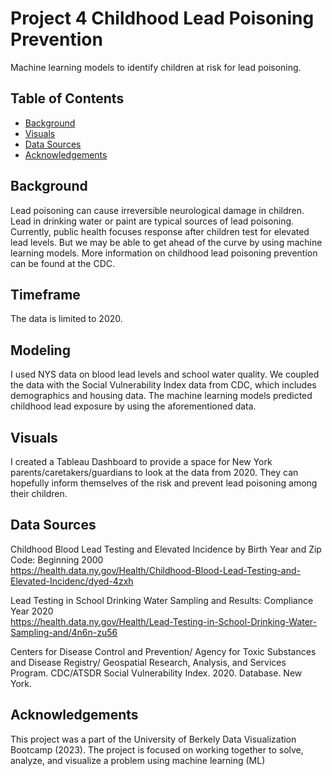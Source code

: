 # Project 4 Childhood Lead Poisoning Prevention
Machine learning models to identify children at risk for lead poisoning.

## Table of Contents
- [Background](#Background)
- [Visuals](#Visuals)
- [Data Sources](#DataSources)
- [Acknowledgements](#Acknowledgements)

## Background
Lead poisoning can cause irreversible neurological damage in children. Lead in drinking water or paint are typical sources of lead poisoning. Currently, public health focuses response after children test for elevated lead levels. But we may be able to get ahead of the curve by using machine learning models. More information on childhood lead poisoning prevention can be found at the CDC.

## Timeframe
The data is limited to 2020.

## Modeling
I used NYS data on blood lead levels and school water quality. We coupled the data with the Social Vulnerability Index data from CDC, which includes demographics and housing data. The machine learning models predicted childhood lead exposure by using the aforementioned data.

## Visuals
I created a Tableau Dashboard to provide a space for New York parents/caretakers/guardians to look at the data from 2020. They can hopefully inform themselves of the risk and prevent lead poisoning among their children.

## Data Sources
Childhood Blood Lead Testing and Elevated Incidence by Birth Year and Zip Code: Beginning 2000 <br>
https://health.data.ny.gov/Health/Childhood-Blood-Lead-Testing-and-Elevated-Incidenc/dyed-4zxh

Lead Testing in School Drinking Water Sampling and Results: Compliance Year 2020 <br>
https://health.data.ny.gov/Health/Lead-Testing-in-School-Drinking-Water-Sampling-and/4n6n-zu56

Centers for Disease Control and Prevention/ Agency for Toxic Substances and Disease Registry/ Geospatial Research, Analysis, and Services Program. CDC/ATSDR Social Vulnerability Index. 2020. Database. New York.

## Acknowledgements
This project was a part of the University of Berkely Data Visualization Bootcamp (2023). The project is focused on working together to solve, analyze, and visualize a problem using machine learning (ML)

